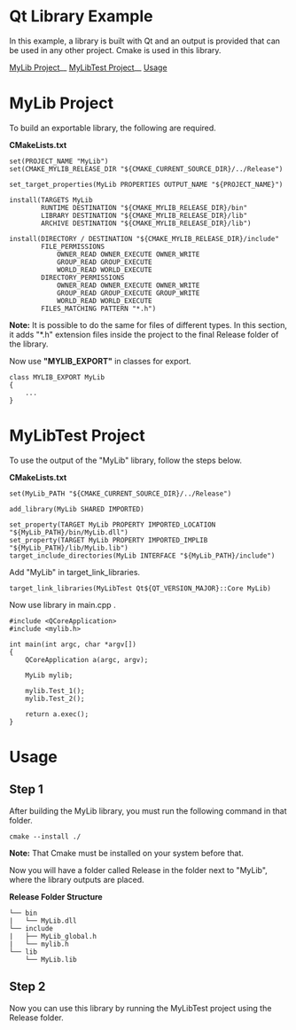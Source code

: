
# Qt Library Example

In this example, a library is built with Qt and an output is provided that can be used in any other project.
Cmake is used in this library.

[MyLib Project](#mylib-project)__
[MyLibTest Project](#mylibtest-project)__
[Usage](#Usage)


# MyLib Project

To build an exportable library, the following are required.

**CMakeLists.txt**

```
set(PROJECT_NAME "MyLib")
set(CMAKE_MYLIB_RELEASE_DIR "${CMAKE_CURRENT_SOURCE_DIR}/../Release")
```

```
set_target_properties(MyLib PROPERTIES OUTPUT_NAME "${PROJECT_NAME}")

install(TARGETS MyLib
        RUNTIME DESTINATION "${CMAKE_MYLIB_RELEASE_DIR}/bin"
        LIBRARY DESTINATION "${CMAKE_MYLIB_RELEASE_DIR}/lib"
        ARCHIVE DESTINATION "${CMAKE_MYLIB_RELEASE_DIR}/lib")

install(DIRECTORY / DESTINATION "${CMAKE_MYLIB_RELEASE_DIR}/include"
        FILE_PERMISSIONS
            OWNER_READ OWNER_EXECUTE OWNER_WRITE
            GROUP_READ GROUP_EXECUTE
            WORLD_READ WORLD_EXECUTE
        DIRECTORY_PERMISSIONS
            OWNER_READ OWNER_EXECUTE OWNER_WRITE
            GROUP_READ GROUP_EXECUTE GROUP_WRITE
            WORLD_READ WORLD_EXECUTE
        FILES_MATCHING PATTERN "*.h")
```

**Note:** It is possible to do the same for files of different types.
In this section, it adds "*.h" extension files inside the project to the final Release folder of the library.


Now use **"MYLIB_EXPORT"** in classes for export.

```
class MYLIB_EXPORT MyLib
{
    ...
}
```


# MyLibTest Project

To use the output of the "MyLib" library, follow the steps below.

**CMakeLists.txt**

```
set(MyLib_PATH "${CMAKE_CURRENT_SOURCE_DIR}/../Release")

add_library(MyLib SHARED IMPORTED)

set_property(TARGET MyLib PROPERTY IMPORTED_LOCATION "${MyLib_PATH}/bin/MyLib.dll")
set_property(TARGET MyLib PROPERTY IMPORTED_IMPLIB "${MyLib_PATH}/lib/MyLib.lib")
target_include_directories(MyLib INTERFACE "${MyLib_PATH}/include")
```

Add "MyLib" in target_link_libraries.

```
target_link_libraries(MyLibTest Qt${QT_VERSION_MAJOR}::Core MyLib)
```

Now use library in main.cpp .

```
#include <QCoreApplication>
#include <mylib.h>

int main(int argc, char *argv[])
{
    QCoreApplication a(argc, argv);

    MyLib mylib;

    mylib.Test_1();
    mylib.Test_2();

    return a.exec();
}

```

# Usage

## **Step 1**

After building the MyLib library, you must run the following command in that folder.


```command
cmake --install ./
```

**Note:** That Cmake must be installed on your system before that.

Now you will have a folder called Release in the folder next to "MyLib", where the library outputs are placed.

**Release Folder Structure**
```
└── bin
|   └── MyLib.dll
└── include
|   ├── MyLib_global.h
|   └── mylib.h
└── lib
    └── MyLib.lib
```

## **Step 2**

Now you can use this library by running the MyLibTest project using the Release folder.
